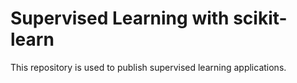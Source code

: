 # Supervised Learning with scikit-learn

This repository is used to publish supervised learning applications.

